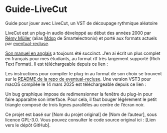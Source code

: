 # Guide-LiveCut
Guide pour jouer avec LiveCut, un VST de découpage rythmique aléatoire

LiveCut est un plug-in audio développé au début des années 2000 par [Rémy Müller](https://github.com/remymuller) (alias [Mdsp](https://github.com/mdsp) de Smartelectronix) et porté aux formats actuels par [eventual-recluse](https://github.com/eventual-recluse).

[Son manuel en anglais](https://web.archive.org/web/20120611154114/http://mdsp.smartelectronix.com/doc/index.php/Livecut) a toujours été succinct. J’en ai écrit un plus complet en français pour mes étudiants, au format rtf très largement supporté (Rich Text Format). Il est téléchargeable depuis ce lien :

Les instructions pour compiler le plug-in au format de son choix se trouvent sur le [README de la repo de eventual-recluse](https://github.com/eventual-recluse/LiveCut). Une version VST3 pour macOS compilée le 14 mars 2025 est téléchargeable depuis ce lien :

Un bug graphique impose de redimensionner la fenêtre du plug-in pour faire apparaître son interface. Pour cela, il faut bouger légèrement le petit triangle composé de trois lignes parallèles au centre de l’écran noir.

Ce projet est basé sur [Nom du projet original] de [Nom de l’auteur], sous licence GPL-3.0.
Vous pouvez consulter le code source original ici : [Lien vers le dépôt GitHub].
